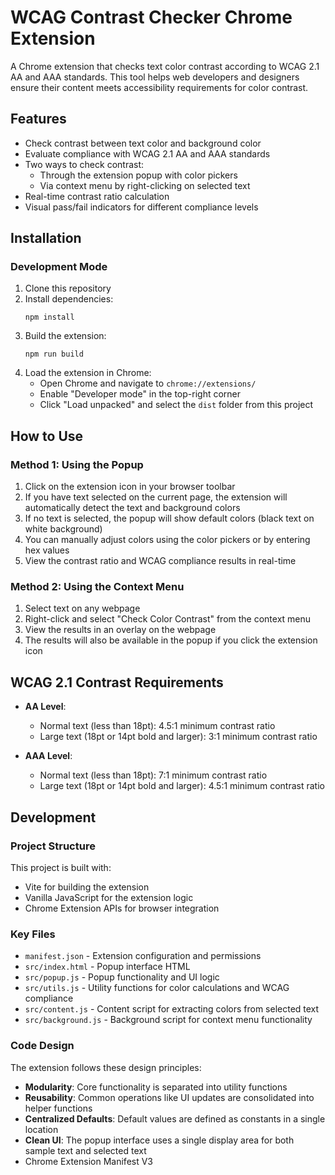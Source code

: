 # WCAG Contrast Checker Chrome Extension

A Chrome extension that checks text color contrast according to WCAG 2.1 AA and AAA standards. This tool helps web developers and designers ensure their content meets accessibility requirements for color contrast.

## Features

- Check contrast between text color and background color
- Evaluate compliance with WCAG 2.1 AA and AAA standards
- Two ways to check contrast:
  - Through the extension popup with color pickers
  - Via context menu by right-clicking on selected text
- Real-time contrast ratio calculation
- Visual pass/fail indicators for different compliance levels

## Installation

### Development Mode

1. Clone this repository
2. Install dependencies:
   ```
   npm install
   ```
3. Build the extension:
   ```
   npm run build
   ```
4. Load the extension in Chrome:
   - Open Chrome and navigate to `chrome://extensions/`
   - Enable "Developer mode" in the top-right corner
   - Click "Load unpacked" and select the `dist` folder from this project

## How to Use

### Method 1: Using the Popup

1. Click on the extension icon in your browser toolbar
2. If you have text selected on the current page, the extension will automatically detect the text and background colors
3. If no text is selected, the popup will show default colors (black text on white background)
4. You can manually adjust colors using the color pickers or by entering hex values
5. View the contrast ratio and WCAG compliance results in real-time

### Method 2: Using the Context Menu

1. Select text on any webpage
2. Right-click and select "Check Color Contrast" from the context menu
3. View the results in an overlay on the webpage
4. The results will also be available in the popup if you click the extension icon

## WCAG 2.1 Contrast Requirements

- **AA Level**:
  - Normal text (less than 18pt): 4.5:1 minimum contrast ratio
  - Large text (18pt or 14pt bold and larger): 3:1 minimum contrast ratio

- **AAA Level**:
  - Normal text (less than 18pt): 7:1 minimum contrast ratio
  - Large text (18pt or 14pt bold and larger): 4.5:1 minimum contrast ratio

## Development

### Project Structure

This project is built with:
- Vite for building the extension
- Vanilla JavaScript for the extension logic
- Chrome Extension APIs for browser integration

### Key Files

- `manifest.json` - Extension configuration and permissions
- `src/index.html` - Popup interface HTML
- `src/popup.js` - Popup functionality and UI logic
- `src/utils.js` - Utility functions for color calculations and WCAG compliance
- `src/content.js` - Content script for extracting colors from selected text
- `src/background.js` - Background script for context menu functionality

### Code Design

The extension follows these design principles:
- **Modularity**: Core functionality is separated into utility functions
- **Reusability**: Common operations like UI updates are consolidated into helper functions
- **Centralized Defaults**: Default values are defined as constants in a single location
- **Clean UI**: The popup interface uses a single display area for both sample text and selected text
- Chrome Extension Manifest V3

